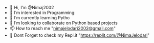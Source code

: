 - 👋 Hi, I’m @Nimaj2002
- 👀 I’m interested in Programming
- 🌱 I’m currently learning Pytho
- 💞️ I’m looking to collaborate on Python based projects
- 📫 How to reach me "nimajelodari2002@gmail.com"
- 🦾 Dont Forget to check my Repl.it "https://replit.com/@NimaJelodari"

<!---
Nimaj2002/Nimaj2002 is a ✨ special ✨ repository because its `README.md` (this file) appears on your GitHub profile.
You can click the Preview link to take a look at your changes.
--->
